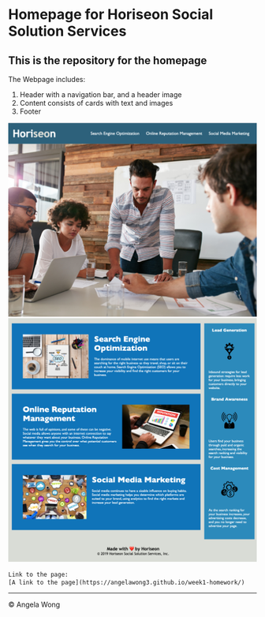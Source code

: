 # Homepage for Horiseon Social Solution Services

## This is the repository for the homepage

The Webpage includes: 
1. Header with a navigation bar, and a header image
2. Content consists of cards with text and images
3. Footer 

![header, nav, and header image](./assets/images/homepage-header-nav.png)
![content and footer](./assets/images/homepage-content-footer.png)

```
Link to the page: 
[A link to the page](https://angelawong3.github.io/week1-homework/)
```

---
© Angela Wong
